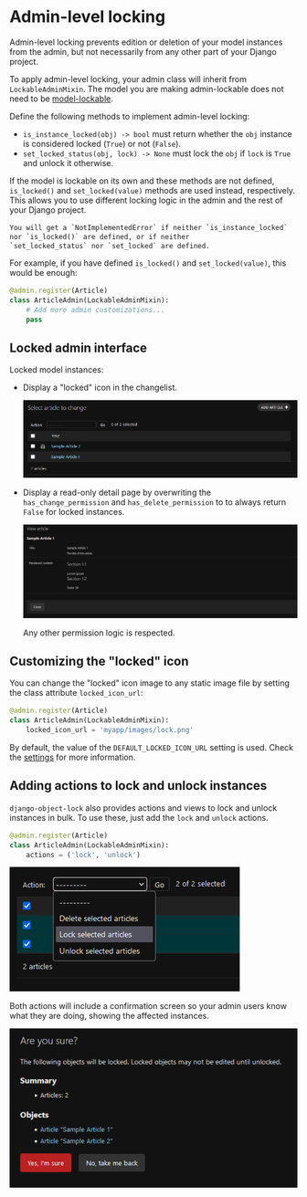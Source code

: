 # Admin-level locking

Admin-level locking prevents edition or deletion of your model instances from the admin, but not necessarily from any
other part of your Django project.

To apply admin-level locking, your admin class will inherit from `LockableAdminMixin`. The model you are making
admin-lockable does not need to be [model-lockable](model-locking).

Define the following methods to implement admin-level locking:

*   `is_instance_locked(obj) -> bool` must return whether the `obj` instance is considered locked (`True`) or not
    (`False`).
*   `set_locked_status(obj, lock) -> None` must lock the `obj` if `lock` is `True` and unlock it otherwise.

If the model is lockable on its own and these methods are not defined, `is_locked()` and `set_locked(value)` methods
are used instead, respectively. This allows you to use different locking logic in the admin and the rest of your
Django project.

```{important}
You will get a `NotImplementedError` if neither `is_instance_locked` nor `is_locked()` are defined, or if neither
`set_locked_status` nor `set_locked` are defined.
```

For example, if you have defined `is_locked()` and `set_locked(value)`, this would be enough:

```python
@admin.register(Article)
class ArticleAdmin(LockableAdminMixin):
    # Add more admin customizations...
    pass
```

## Locked admin interface

Locked model instances:

*   Display a "locked" icon in the changelist.

    ![Locked articles](./images/example-article.png)

*   Display a read-only detail page by overwriting the `has_change_permission` and `has_delete_permission` to
    to always return `False` for locked instances.
    
    ![Locked article detail](./images/example-article-detail.png)

    Any other permission logic is respected.


## Customizing the "locked" icon

You can change the "locked" icon image to any static image file by setting the class attribute `locked_icon_url`:

```python
@admin.register(Article)
class ArticleAdmin(LockableAdminMixin):
    locked_icon_url = 'myapp/images/lock.png'
```

By default, the value of the `DEFAULT_LOCKED_ICON_URL` setting is used. Check the [settings](settings) for more
information.


## Adding actions to lock and unlock instances

`django-object-lock` also provides actions and views to lock and unlock instances in bulk. To use these, just add
the `lock` and `unlock` actions.

```python
@admin.register(Article)
class ArticleAdmin(LockableAdminMixin):
    actions = ('lock', 'unlock')
```

![Admin lock action](./images/example-action-lock.png)

Both actions will include a confirmation screen so your admin users know what they are doing, showing the affected
instances.

![Locked articles](./images/example-action-lock-confirm.png)
